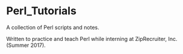 # Perl_Tutorials
A collection of Perl scripts and notes.

Written to practice and teach Perl while interning at ZipRecruiter, Inc. (Summer 2017).
